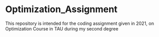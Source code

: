 # Optimization_Assignment
This repository is intended for the coding assignment given in 2021, on Optimization Course in TAU during my second degree
